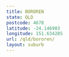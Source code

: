 ```yaml
---
title: BOROREN
state: QLD
postcode: 4678
latitude: -24.146903
longitude: 151.634285
url: /qld/bororen/
layout: suburb
---
```

